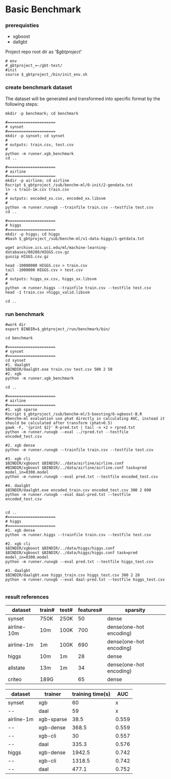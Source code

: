 Basic Benchmark
===================

### prerequisties

+ xgboost
+ dallgbt

Project repo root dir as '$_gbtproject_'

```
# env
#_gbtproject_=~/gbt-test/
#init
source $_gbtproject_/bin/init_env.sh
```

### create benchmark dataset

The dataset will be generated and transformed into specific format by the following steps:

```
mkdir -p benchmark; cd benchmark

#=====================
# synset
#=====================
mkdir -p synset; cd synset
#
# outputs: train.csv, test.csv
#
python -m runner.xgb_benchmark
cd ..

#=====================
# airline
#=====================
mkdir -p airline; cd airline
Rscript $_gbtproject_/sub/benchm-ml/0-init/2-gendata.txt
ln -s train-1m.csv train.csv
#
# outputs: encoded_xx.csv, encoded_xx.libsvm
#
python -m runner.runxgb --trainfile train.csv --testfile test.csv
cd ..

#=====================
# higgs
#=====================
mkdir -p higgs; cd higgs
#bash $_gbtproject_/sub/benchm-ml/x1-data-higgs/1-getdata.txt

wget archive.ics.uci.edu/ml/machine-learning-databases/00280/HIGGS.csv.gz
gunzip HIGGS.csv.gz

head -10000000 HIGGS.csv > train.csv
tail -1000000 HIGGS.csv > test.csv
#
# outputs: higgs_xx.csv, higgs_xx.libsvm
#
python -m runner.higgs --trainfile train.csv --testfile test.csv
head -1 train.csv >higgs_valid.libsvm

cd ..

```

### run benchmark
```
#work dir
export BINDIR=$_gbtproject_/run/benchmark/bin/

cd benchmark

#=====================
# synset
#=====================
cd synset
#1. daalgbt
$BINDIR/daalgbt.exe train.csv test.csv 500 2 50
#2. xgb
python -m runner.xgb_benchmark

cd ..

#=====================
# airline
#=====================
#1. xgb sparse
Rscript $_gbtproject_/sub/benchm-ml/3-boosting/6-xgboost-B.R
#benchm-ml evaluation use phat directly in calculating AUC, instead it should be calculated after transform (phat>0.5)
gawk -F, '{print $2}' R-pred.txt | tail -n +2 > rpred.txt
python -m runner.runxgb --eval ../rpred.txt --testfile encoded_test.csv

#2. xgb dense
python -m runner.runxgb --trainfile train.csv --testfile test.csv

#3. xgb cli
$BINDIR/xgboost $BINDIR/../data/airline/airline.conf
#BINDIR/xgboost $BINDIR/../data/airline/airline.conf task=pred model_in=0300.model
python -m runner.runxgb --eval pred.txt --testfile encoded_test.csv

#4. daalgbt
$BINDIR/daalgbt.exe encoded_train.csv encoded_test.csv 300 2 690
python -m runner.runxgb --eval daal-pred.txt --testfile encoded_test.csv


cd ..
#=====================
# higgs
#=====================
#1. xgb dense
python -m runner.higgs --trainfile train.csv --testfile test.csv

#2. xgb cli
$BINDIR/xgboost $BINDIR/../data/higgs/higgs.conf
$BINDIR/xgboost $BINDIR/../data/higgs/higgs.conf task=pred model_in=0300.model
python -m runner.runxgb --eval pred.txt --testfile higgs_test.csv

#3. daalgbt
$BINDIR/daalgbt.exe higgs_train.csv higgs_test.csv 300 2 28
python -m runner.runxgb --eval daal-pred.txt --testfile higgs_test.csv


```


### result references 

dataset     |   train#   | test#    | features#     |  sparsity
---         |   ---     | --        |   --------    |   ----------
synset      | 750K      | 250K      |   50          |  dense
airline-10m|  10m   | 100K      |   700         |  dense(one-hot encoding) 
airline-1m  |  1m   | 100K      |   690         |  dense(one-hot encoding) 
higgs       | 10m   |   1m      |   28          |  dense
allstate    | 13m   |   1m      |   34          |  dense(one-hot encoding)
criteo      | 189G  |           |   65          |  dense


dataset | trainer |  training time(s)   |   AUC
----    | ----    |  -------         |   -----------
synset  | xgb     |  60              | x
--        | daal    |  59              | x
airline-1m| xgb-sparse  | 38.5  |   0.559
--        | xgb-dense  | 368.5  |   0.559
--        | xgb-cli   | 30  | 0.557
--        | daal  |   335.3   | 0.576
higgs     | xgb-dense  | 1942.5  |   0.742
--        | xgb-cli   | 1318.5  | 0.742
--        | daal  | 477.1   | 0.752



